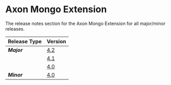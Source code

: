 # Axon Mongo Extension

The release notes section for the Axon Mongo Extension for all major/minor releases.

| Release Type | Version |
| :--- | :--- |
| _**Major**_ | [4.2](rn-mongo-major-releases.md#release-4-2) |
|  | [4.1](rn-mongo-major-releases.md#release-4-1) |
|  | [4.0](rn-mongo-major-releases.md#release-4-0) |
| _**Minor**_ | [4.0](rn-mongo-minor-releases.md#release-4-0) |
